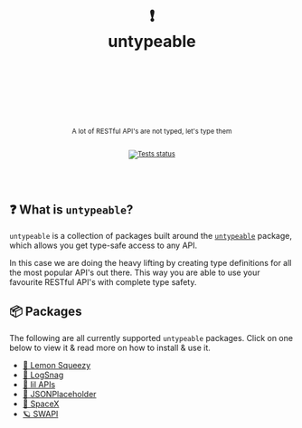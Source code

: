 <div align="center">
  <h1>
    <br/>
    <br/>
    ❗️
    <br />
    untypeable
    <br />
    <br />
    <br />
    <br />
  </h1>
  <sup>
    <br />
    A lot of RESTful API's are not typed, let's type them</em>
    <br />
    <br />
  
[![Tests status](https://img.shields.io/github/actions/workflow/status/nurodev/untypeable/test.yml?branch=main&label=%20&logo=github&logoColor=white&style=for-the-badge)](https://github.com/nurodev/untypeable/actions/workflows/test.yml)

  </sup>
  <br />
  <br />
</div>

## ❓ What is `untypeable`?

`untypeable` is a collection of packages built around the [`untypeable`](https://github.com/total-typescript/untypeable) package, which allows you get type-safe access to any API.

In this case we are doing the heavy lifting by creating type definitions for all the most popular API's out there. This way you are able to use your favourite RESTful API's with complete type safety.

## 📦 Packages

The following are all currently supported `untypeable` packages. Click on one below to view it & read more on how to install & use it.

- [🍋 Lemon Squeezy](packages/lemonsqueezy)
- [📱 LogSnag](packages/logsnag)
- [🤏 lil APIs](packages/lil.apis)
- [🗿 JSONPlaceholder](packages/jsonplaceholder)
- [🚀 SpaceX](packages/spacex)
- [🪐 SWAPI](packages/swapi)
